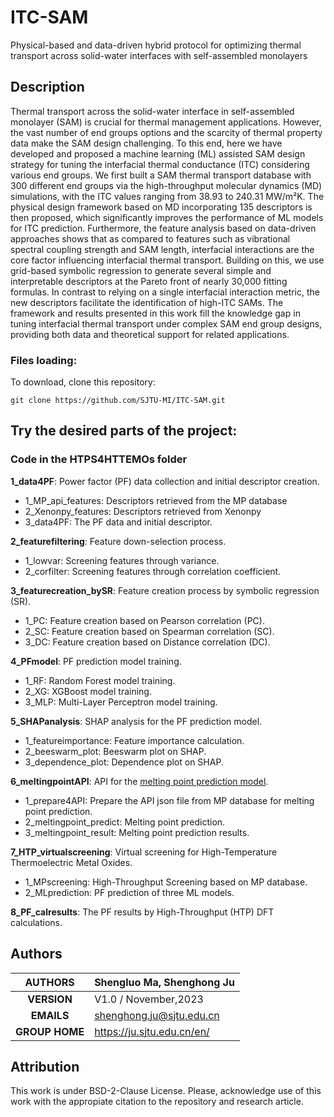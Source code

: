 # ITC-SAM
Physical-based and data-driven hybrid protocol for optimizing thermal transport across solid-water interfaces with self-assembled monolayers

## Description
Thermal transport across the solid-water interface in self-assembled monolayer (SAM) is crucial for thermal management applications. However, the vast number of end groups options and the scarcity of thermal property data make the SAM design challenging. To this end, here we have developed and proposed a machine learning (ML) assisted SAM design strategy for tuning the interfacial thermal conductance (ITC) considering various end groups. We first built a SAM thermal transport database with 300 different end groups via the high-throughput molecular dynamics (MD) simulations, with the ITC values ranging from 38.93 to 240.31 MW/m²K. The physical design framework based on MD incorporating 135 descriptors is then proposed, which significantly improves the performance of ML models for ITC prediction. Furthermore, the feature analysis based on data-driven approaches shows that as compared to features such as vibrational spectral coupling strength and SAM length, interfacial interactions are the core factor influencing interfacial thermal transport. Building on this, we use grid-based symbolic regression to generate several simple and interpretable descriptors at the Pareto front of nearly 30,000 fitting formulas. In contrast to relying on a single interfacial interaction metric, the new descriptors facilitate the identification of high-ITC SAMs. The framework and results presented in this work fill the knowledge gap in tuning interfacial thermal transport under complex SAM end group designs, providing both data and theoretical support for related applications.

### Files loading:
To download, clone this repository:<br>
````
git clone https://github.com/SJTU-MI/ITC-SAM.git
````

## Try the desired parts of the project:

### Code in the HTPS4HTTEMOs folder
**1_data4PF**: Power factor (PF) data collection and initial descriptor creation.
- 1_MP_api_features: Descriptors retrieved from the MP database
- 2_Xenonpy_features: Descriptors retrieved from Xenonpy
- 3_data4PF: The PF data and initial descriptor.

**2_featurefiltering**: Feature down-selection process.
- 1_lowvar: Screening features through variance.
- 2_corfilter: Screening features through correlation coefficient.

**3_featurecreation_bySR**: Feature creation process by symbolic regression (SR).
- 1_PC: Feature creation based on Pearson correlation (PC).
- 2_SC: Feature creation based on Spearman correlation (SC).
- 3_DC: Feature creation based on Distance correlation (DC).

**4_PFmodel**: PF prediction model training.
- 1_RF: Random Forest model training.
- 2_XG: XGBoost model training.
- 3_MLP: Multi-Layer Perceptron model training.

**5_SHAPanalysis**: SHAP analysis for the PF prediction model.
- 1_featureimportance: Feature importance calculation.
- 2_beeswarm_plot: Beeswarm plot on SHAP.
- 3_dependence_plot: Dependence plot on SHAP.

**6_meltingpointAPI**: API for the [melting point prediction model](https://www.pnas.org/doi/10.1073/pnas.2209630119).
- 1_prepare4API: Prepare the API json file from MP database for melting point prediction.
- 2_meltingpoint_predict: Melting point prediction.
- 3_meltingpoint_result: Melting point prediction results.

**7_HTP_virtualscreening**: Virtual screening for High-Temperature Thermoelectric Metal Oxides.
- 1_MPscreening: High-Throughput Screening based on MP database.
- 2_MLprediction: PF prediction of three ML models.

**8_PF_calresults**: The PF results by High-Throughput (HTP) DFT calculations.

## Authors

| **AUTHORS** |Shengluo Ma, Shenghong Ju            |
|:-------------:|--------------------------------------------------|
| **VERSION** | V1.0 / November,2023                               |
| **EMAILS**  | shenghong.ju@sjtu.edu.cn                         |
| **GROUP HOME**  | https://ju.sjtu.edu.cn/en/                         |

## Attribution
This work is under BSD-2-Clause License. Please, acknowledge use of this work with the appropiate citation to the repository and research article.
